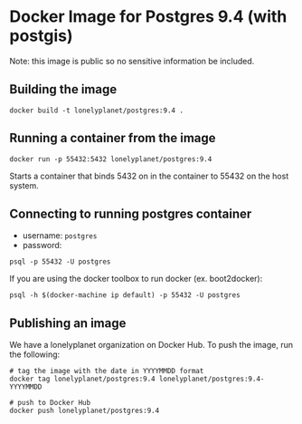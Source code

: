 # Docker Image for Postgres 9.4 (with postgis)

Note: this image is public so no sensitive information be included.

## Building the image

```
docker build -t lonelyplanet/postgres:9.4 .
```

## Running a container from the image

```
docker run -p 55432:5432 lonelyplanet/postgres:9.4
```

Starts a container that binds 5432 on in the container to 55432 on the host system.

## Connecting to running postgres container

* username: `postgres`
* password: <none>

```
psql -p 55432 -U postgres
```

If you are using the docker toolbox to run docker (ex. boot2docker):

```
psql -h $(docker-machine ip default) -p 55432 -U postgres
```

## Publishing an image

We have a lonelyplanet organization on Docker Hub. To push the image, run the following:

```
# tag the image with the date in YYYYMMDD format
docker tag lonelyplanet/postgres:9.4 lonelyplanet/postgres:9.4-YYYYMMDD

# push to Docker Hub
docker push lonelyplanet/postgres:9.4
```
